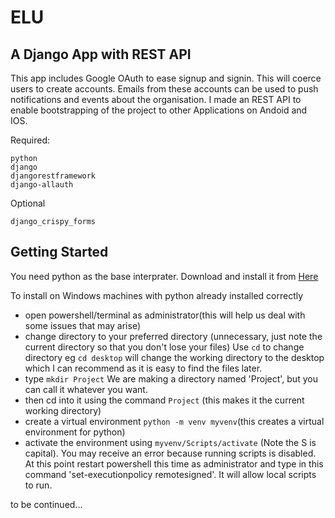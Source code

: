 # ELU
## A Django App with REST API

This app includes Google OAuth to ease signup and signin. This will coerce users to create accounts. Emails from these accounts can be used to push notifications and events about the organisation.
I made an REST API to enable bootstrapping of the project to other Applications on Andoid and IOS.

Required:

```
python
django
djangorestframework
django-allauth

```

Optional
```
django_crispy_forms
```
## Getting Started
You need python as the base interprater. Download and install it from [Here](https://www.python.org/downloads/)

To install on Windows machines with python already installed correctly

* open powershell/terminal as administrator(this will help us deal with some issues that may arise)
* change directory to your preferred directory (unnecessary, just note the current directory so that you don't lose your files) Use  ```cd``` to change directory eg ```cd desktop``` will change the working directory to the desktop which I can recommend as it is easy to find the files later.
* type ```mkdir Project``` We are making a directory named 'Project', but you can call it whatever you want.
* then cd into it using the command ```Project``` (this makes it the current working directory)
* create a virtual environment ```python -m venv myvenv```(this creates a virtual environment for python)
* activate the environment using ```myvenv/Scripts/activate``` (Note the S is capital). You may receive an error because running scripts is disabled. At this point restart powershell this time as administrator and type in this command 'set-executionpolicy remotesigned'. It will allow local scripts to run.

to be continued...



